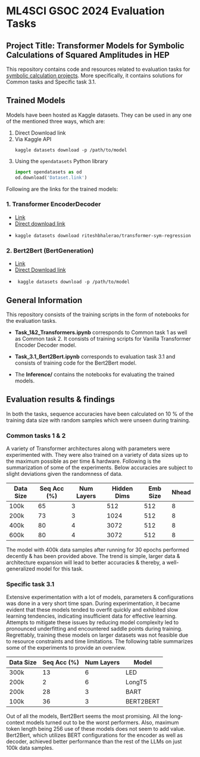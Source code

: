 # ML4SCI GSOC 2024 Evaluation Tasks

## Project Title: Transformer Models for Symbolic Calculations of Squared Amplitudes in HEP

This repository contains code and resources related to evaluation tasks for [symbolic calculation projects](https://docs.google.com/document/d/19ybdCLbxJs2mFsxni4yN9FP4ADlK4mxltF9OVSmbRXE/edit). More specifically, it contains solutions for Common tasks and Specific task 3.1.

## Trained Models

Models have been hosted as Kaggle datasets. They can be used in any one of the mentioned three ways, which are:

1. Direct Download link
2. Via Kaggle API
   ```
   kaggle datasets download -p /path/to/model
   ```
3. Using the `opendatasets` Python library
   ```python
   import opendatasets as od
   od.download('Dataset.link')
   ```

Following are the links for the trained models:

### 1. Transformer EncoderDecoder
- [Link](https://www.kaggle.com/datasets/riteshbhalerao/transformer-sym-regression/data)
- [Direct download link](https://www.kaggle.com/datasets/riteshbhalerao/transformer-sym-regression/download?datasetVersionNumber=1)
- ```
  kaggle datasets download riteshbhalerao/transformer-sym-regression
  ```

### 2. Bert2Bert (BertGeneration)
- [Link](https://www.kaggle.com/datasets/riteshbhalerao/bert-sym-regression)
- [Direct Download link](https://www.kaggle.com/datasets/riteshbhalerao/bert-sym-regression/download?datasetVersionNumber=1)
- ```
   kaggle datasets download -p /path/to/model
   ```
## General Information

This repository consists of the training scripts in the form of notebooks for the evaluation tasks.

- **Task_1&2_Transformers.ipynb** corresponds to Common task 1 as well as Common task 2. It consists of training scripts for Vanilla Transformer Encoder Decoder model.

- **Task_3.1_Bert2Bert.ipynb** corresponds to evaluation task 3.1 and consists of training code for the Bert2Bert model.
  
- The **Inference/** contains the notebooks for evaluating the trained models.

## Evaluation results & findings

In both the tasks, sequence accuracies have been calculated on 10 % of the training data size with random samples which were unseen during training. 

### Common tasks 1 & 2

A variety of Transformer architectures along with parameters were experimented with. They were also trained on a variety of data sizes up to the maximum possible as per time & hardware. Following is the summarization of some of the experiments. Below accuracies are subject to slight deviations given the randomness of data.

| Data Size | Seq Acc (%) | Num Layers | Hidden Dims | Emb Size | Nhead |
|-----------|-------------|------------|-------------|----------|-------|
| 100k      | 65          | 3          | 512         | 512      | 8     |
| 200k      | 73          | 3          | 1024        | 512      | 8     |
| 400k      | 80          | 4          | 3072        | 512      | 8     |
| 600k      | 80          | 4          | 3072        | 512      | 8     |

The model with 400k data samples after running for 30 epochs performed decently & has been provided above. The trend is simple, larger data & architecture expansion will lead to better accuracies & thereby, a well-generalized model for this task.

### Specific task 3.1

Extensive experimentation with a lot of models, parameters & configurations was done in a very short time span. During experimentation, it became evident that these models tended to overfit quickly and exhibited slow learning tendencies, indicating insufficient data for effective learning. Attempts to mitigate these issues by reducing model complexity led to pronounced underfitting and encountered saddle points during training. Regrettably, training these models on larger datasets was not feasible due to resource constraints and time limitations. The following table summarizes some of the experiments to provide an overview.

| Data Size | Seq Acc (%) | Num Layers | Model       |
|-----------|-------------|------------|-------------|
| 300k      | 13          | 6          | LED         | 
| 200k      | 2           | 6          | LongT5      | 
| 200k      | 28          | 3          | BART        | 
| 100k      | 36          | 3          | BERT2BERT   |

Out of all the models, Bert2Bert seems the most promising. All the long-context models turned out to be the worst performers. Also, maximum token length being 256 use of these models does not seem to add value. Bert2Bert, which utilizes BERT configurations for the encoder as well as decoder, achieved better performance than the rest of the LLMs on just 100k data samples.

